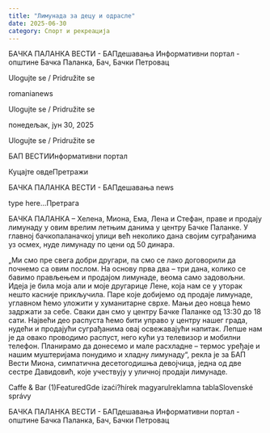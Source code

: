 ```yaml
---
title: "Лимунада за децу и одрасле"
date: 2025-06-30
category: Спорт и рекреација
---
```


БАЧКА ПАЛАНКА ВЕСТИ - БАПдешавања Информативни портал - општине Бачка Паланка, Бач, Бачки Петровац

Ulogujte se / Pridružite se

romanianews

Ulogujte se / Pridružite se

понедељак, јун 30, 2025

Ulogujte se / Pridružite se

БАП ВЕСТИИнформативни портал

Куцајте овдеПретражи

БАЧКА ПАЛАНКА ВЕСТИ - БАПдешавања news

type here...Претрага

БАЧКА ПАЛАНКА – Хелена, Миона, Ема, Лена и Стефан, праве и продају лимунаду у овим врелим летњим данима у центру Бачке Паланке. У главној бачкопаланачкој улици већ неколико дана својим суграђанима уз осмех, нуде лимунаду по цени од 50 динара.

„Ми смо пре свега добри другари, па смо се лако договорили да почнемо са овим послом. На основу прва два – три дана, колико се бавимо прављењем и продајом лимунаде, веома само задовољни. Идеја је била моја али и моје другарице Лене, која нам се у уторак нешто касније прикључила. Паре које добијемо од продаје лимунаде, углавном ћемо уложити у хуманитарне сврхе. Мањи део новца ћемо задржати за себе. Сваки дан смо у центру Бачке Паланке од 13:30 до 18 сати. Највећи део распуста ћемо бити управо у центру нашег града, нудећи и продајући суграђанима овај освежавајући напитак. Лепше нам је да овако проводимо распуст, него кући уз телевизор и мобилни телефон. Планирамо да донесемо и мале расхладне – термос уређаје и нашим муштеријама понудимо и хладну лимунаду“, рекла је за БАП Вести Миона, симпатична десетогодишња девојчица, једна од две сестре Давидовић, које учествују у уличној продаји лимунаде.

Caffe & Bar (1)FeaturedGde izaći?hírek magyarulreklamna tablaSlovenské správy

БАЧКА ПАЛАНКА ВЕСТИ - БАПдешавања Информативни портал - општине Бачка Паланка, Бач, Бачки Петровац
